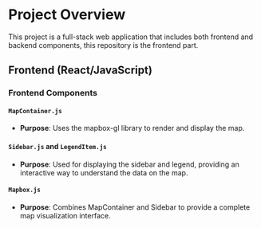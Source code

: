 # Project Overview

This project is a full-stack web application that includes both frontend and backend components, this repository is the frontend part.

## Frontend (React/JavaScript)

### Frontend Components

#### `MapContainer.js`
  - **Purpose**: Uses the mapbox-gl library to render and display the map.

#### `Sidebar.js` and `LegendItem.js`
  - **Purpose**: Used for displaying the sidebar and legend, providing an interactive way to understand the data on the map.

#### `Mapbox.js`
  - **Purpose**: Combines MapContainer and Sidebar to provide a complete map visualization interface.

